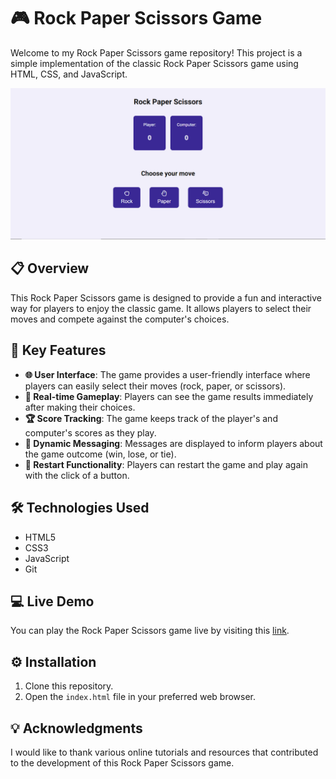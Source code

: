 # 🎮 Rock Paper Scissors Game
Welcome to my Rock Paper Scissors game repository! This project is a simple implementation of the classic Rock Paper Scissors game using HTML, CSS, and JavaScript.

![Rock Paper Scissors Game Preview](screenshot.png)

## 📋 Overview
This Rock Paper Scissors game is designed to provide a fun and interactive way for players to enjoy the classic game. It allows players to select their moves and compete against the computer's choices.

## 🚀 Key Features
- **🌐 User Interface**: The game provides a user-friendly interface where players can easily select their moves (rock, paper, or scissors).
- **🎉 Real-time Gameplay**: Players can see the game results immediately after making their choices.
- **🏆 Score Tracking**: The game keeps track of the player's and computer's scores as they play.
- **🌈 Dynamic Messaging**: Messages are displayed to inform players about the game outcome (win, lose, or tie).
- **🔄 Restart Functionality**: Players can restart the game and play again with the click of a button.

## 🛠️ Technologies Used
- HTML5
- CSS3
- JavaScript
- Git

## 💻 Live Demo
You can play the Rock Paper Scissors game live by visiting this [link](https://easy-rock-paper-scissors.netlify.app).

## ⚙️ Installation
1. Clone this repository.
2. Open the `index.html` file in your preferred web browser.

## 💡 Acknowledgments
I would like to thank various online tutorials and resources that contributed to the development of this Rock Paper Scissors game.


